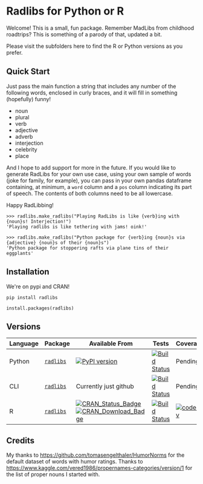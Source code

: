 # Radlibs for Python or R

Welcome! This is a small, fun package. Remember MadLibs from childhood roadtrips? This is something of
a parody of that, updated a bit.

Please visit the subfolders here to find the R or Python versions as you prefer.

## Quick Start
Just pass the main function a string that includes any number of the following words, enclosed in curly braces, and it will fill in something (hopefully) funny!

* noun
* plural
* verb
* adjective
* adverb
* interjection
* celebrity
* place

And I hope to add support for more in the future. If you would like to generate RadLibs for your
own use case, using your own sample of words (joke for family, for example), you can pass in your own
pandas dataframe containing, at minimum, a `word` column and a `pos` column indicating its part of speech.
The contents of both columns need to be all lowercase.

Happy RadLibbing!

```
>>> radlibs.make_radlibs("Playing RadLibs is like {verb}ing with {noun}s! Interjection!")
'Playing radlibs is like tethering with jams! oink!'
```

```
>>> radlibs.make_radlibs("Python package for {verb}ing {noun}s via {adjective} {noun}s of their {noun}s")
'Python package for stoppering rafts via plane tins of their eggplants'
```


## Installation

We're on pypi and CRAN!

```
pip install radlibs
```

```
install.packages(radlibs)
```

## Versions

| Language | Package | Available From | Tests | Coverage |
|-|-|-|-|-|
| Python | [`radlibs`](https://github.com/skirmer/radlibs/tree/master/radlibs-py) | [![PyPI version](https://badge.fury.io/py/radlibs.svg)](https://badge.fury.io/py/radlibs) | [![Build Status](https://travis-ci.org/skirmer/radlibs.svg?branch=master)](https://travis-ci.org/skirmer/radlibs) | Pending |
| CLI | [`radlibs`](https://github.com/skirmer/radlibs/tree/master/radlibs-cli) | Currently just github | [![Build Status](https://travis-ci.org/skirmer/radlibs.svg?branch=master)](https://travis-ci.org/skirmer/radlibs) | Pending |
| R | [`radlibs`](https://github.com/skirmer/radlibs/tree/master/radlibs-r) | [![CRAN\_Status\_Badge](https://www.r-pkg.org/badges/version-last-release/radlibs)](https://cran.r-project.org/package=radlibs) [![CRAN\_Download\_Badge](https://cranlogs.r-pkg.org/badges/grand-total/radlibs)](https://cran.r-project.org/package=radlibs) | [![Build Status](https://travis-ci.org/skirmer/radlibs.svg?branch=master)](https://travis-ci.org/skirmer/radlibs) | [![codecov](https://codecov.io/gh/skirmer/radlibs/branch/master/graph/badge.svg)](https://codecov.io/gh/skirmer/radlibs) |


## Credits

My thanks to https://github.com/tomasengelthaler/HumorNorms for the default dataset of words with
humor ratings. Thanks to https://www.kaggle.com/vered1986/propernames-categories/version/1 for
the list of proper nouns I started with.
